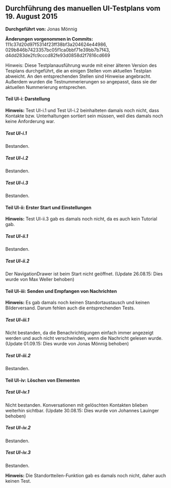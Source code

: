 
## Durchführung des manuellen UI-Testplans vom 19. August 2015

**Durchgeführt von:** Jonas Mönnig

**Änderungen vorgenommen in Commits:** 111c37d20d97f5314f23ff38bf3a204624e44986, 029b846b7423357bc05f1ca0bbf71e39bb7b7f43, d4dd283de2fc9cccd82fe93d0858d2f7816cd669

Hinweis: Diese Testplanausführung wurde mit einer älteren Version des Tesplans durchgeführt, die an einigen Stellen vom aktuellen Testplan abweicht. An den entsprechenden Stellen sind Hinweise angebracht. Außerdem wurden die Testnummerierungen so angepasst, dass sie der aktuellen Nummerierung entsprechen.

#### Teil UI-i: Darstellung

**Hinweis:** Test UI-i.1 und Test UI-i.2 beinhalteten damals noch nicht, dass Kontakte bzw. Unterhaltungen sortiert sein müssen, weil dies damals noch keine Anforderung war.

##### Test UI-i.1

Bestanden.

##### Test UI-i.2

Bestanden.

##### Test UI-i.3

Bestanden.

#### Teil UI-ii: Erster Start und Einstellungen

**Hinweis:** Test UI-ii.3 gab es damals noch nicht, da es auch kein Tutorial gab.

##### Test UI-ii.1  

Bestanden.

##### Test UI-ii.2

Der NavigationDrawer ist beim Start nicht geöffnet. (Update 26.08.15: Dies wurde von Max Weller behoben)

#### Teil UI-iii: Senden und Empfangen von Nachrichten

**Hinweis:** Es gab damals noch keinen Standortaustausch und keinen Bilderversand. Darum fehlen auch die entsprechenden Tests.

##### Test UI-iii.1

Nicht bestanden, da die Benachrichtigungen einfach immer angezeigt werden und auch nicht verschwinden, wenn die Nachricht gelesen wurde. (Update 01.09.15: Dies wurde von Jonas Mönnig behoben)

##### Test UI-iii.2

Bestanden.

#### Teil UI-iv: Löschen von Elementen

##### Test UI-iv.1

Nicht bestanden. Konversationen mit gelöschten Kontakten blieben weiterhin sichtbar. (Update 30.08.15: Dies wurde von Johannes Lauinger behoben)

##### Test UI-iv.2

Bestanden.

##### Test UI-iv.3

Bestanden.


**Hinweis:** Die Standortteilen-Funktion gab es damals noch nicht, daher auch keinen Test.
